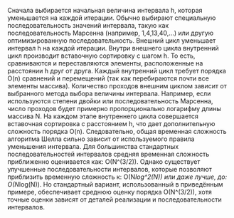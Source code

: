 Сначала выбирается начальная величина интервала h, которая уменьшается на каждой итерации. Обычно выбирают специальную последовательность значений интервала, такую как последовательность Марсенна (например, 1,4,13,40,…) или другую оптимизированную последовательность. Внешний цикл уменьшает интервал 
h на каждой итерации. Внутри внешнего цикла внутренний цикл производит вставочную сортировку с шагом h. То есть, сравниваются и переставляются элементы, расположенные на расстоянии h друг от друга. Каждый внутренний цикл требует порядка O(n) сравнений и перемещений (так как перебираются почти все элементы массива). Количество проходов внешним циклом зависит от выбранного метода выбора величины интервала. Например, если используются степени двойки или последовательность Марсенна, число проходов будет примерно пропорционально логарифму длины массива N. На каждом этапе внутреннего цикла совершается вставочная сортировка с расстоянием h, что дает дополнительную сложность порядка O(n). Следовательно, общая временная сложность алгоритма Шелла сильно зависит от используемого правила уменьшения интервала. Для большинства стандартных последовательностей интервалов средняя временная сложность приближенно оценивается как: O(N^(3/2)). Однако существует улучшенные последовательности интервалов, которые позволяют приблизить временную сложность к: 
O(N*log^2(N)) или даже лучше, до: 
O(N*log(N)).
Но стандартный вариант, использованный в приведённым примере, обеспечивает среднюю оценку порядка O(N^(3/2)), хотя точные оценки зависят от деталей реализации и последовательности интервалов.